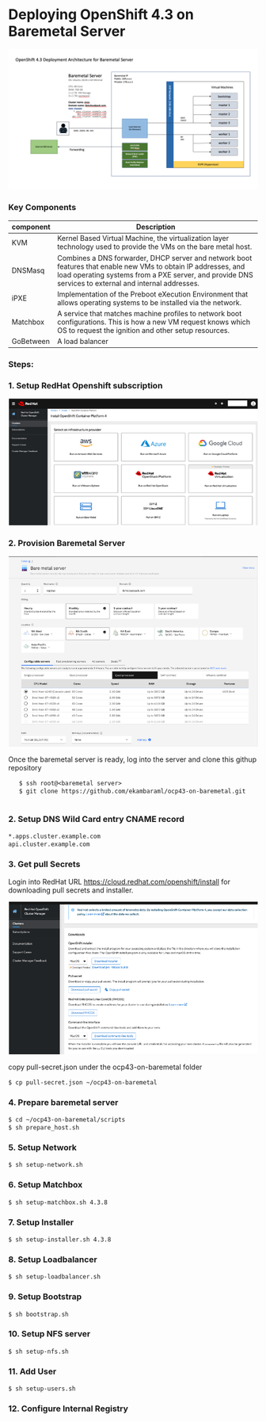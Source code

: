 # Deploying OpenShift 4.3 on Baremetal Server

![Architecture](https://github.com/ekambaraml/ocp43-on-baremetal/blob/master/ocp43-deployment.png)

### Key Components

component | Description |
----------|-------------|
KVM | Kernel Based Virtual Machine, the virtualization layer technology used to provide the VMs on the bare metal host.|
DNSMasq | Combines a DNS forwarder, DHCP server and network boot features that enable new VMs to obtain IP addresses, and load operating systems from a PXE server, and provide DNS services to external and internal addresses.|
iPXE | Implementation of the Preboot eXecution Environment that allows operating systems to be installed via the network.|
Matchbox | A service that matches machine profiles to network boot configurations. This is how a new VM request knows which OS to request the ignition and other setup resources.|
GoBetween | A load balancer |



### Steps:


### 1. Setup RedHat Openshift subscription
![RH](https://github.com/ekambaraml/ocp43-on-baremetal/blob/master/rh1.png)

### 2. Provision Baremetal Server

![baremetal](https://github.com/ekambaraml/ocp43-on-baremetal/blob/master/baremetal.png)

Once the baremetal server is ready, log into the server and clone this githup repository
```
   $ ssh root@<baremetal server>
   $ git clone https://github.com/ekambaraml/ocp43-on-baremetal.git
   
```

### 2. Setup DNS Wild Card entry CNAME record

```
*.apps.cluster.example.com
api.cluster.example.com
```

### 3. Get pull Secrets

Login into RedHat URL https://cloud.redhat.com/openshift/install for downloading pull secrets and installer.

![RH](https://github.com/ekambaraml/ocp43-on-baremetal/blob/master/rh2.png)

copy pull-secret.json under the ocp43-on-baremetal folder

```
$ cp pull-secret.json ~/ocp43-on-baremetal
```

### 4. Prepare baremetal server

```
$ cd ~/ocp43-on-baremetal/scripts
$ sh prepare_host.sh
```

### 5. Setup Network

```
$ sh setup-network.sh
```

### 6. Setup Matchbox

```
$ sh setup-matchbox.sh 4.3.8
```

### 7. Setup Installer

```
$ sh setup-installer.sh 4.3.8
```

### 8. Setup Loadbalancer

```
$ sh setup-loadbalancer.sh 
```

### 9. Setup Bootstrap
```
$ sh bootstrap.sh
```

### 10. Setup NFS server
```
$ sh setup-nfs.sh 

```
### 11. Add User

```
$ sh setup-users.sh
```

### 12. Configure Internal Registry

